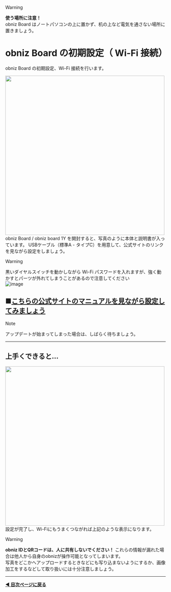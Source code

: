 > [!WARNING]
> **使う場所に注意！**  
> obniz Board はノートパソコンの上に置かず、机の上など電気を通さない場所に置きましょう。

# obniz Board の初期設定（ Wi-Fi 接続）

obniz Board の初期設定、Wi-Fi 接続を行います。

<img src="https://i.gyazo.com/c266201bd9b461e7f92e2d8c8e6787ae.png" width="500">  
obniz Board / obniz board 1Y を開封すると、写真のように本体と説明書が入っています。
USBケーブル（標準A - タイプC）を用意して、公式サイトのリンクを見ながら設定をしましょう。  
  
> [!WARNING]
> 黒いダイヤルスイッチを動かしながら Wi-Fi パスワードを入れますが、強く動かすとパーツが外れてしまうことがあるので注意してください    
> ![image](https://github.com/user-attachments/assets/4843015a-6aab-4739-bfde-3408cd4e8566)  

## ■[こちらの公式サイトのマニュアルを見ながら設定してみましょう](https://docs.obniz.com/ja/reference/board-1y/quick-start/)
  
> [!NOTE]  
> アップデートが始まってしまった場合は、しばらく待ちましょう。  
  
----  
  
## 上手くできると...  

<img src="https://i.gyazo.com/9085965c70f8fda679c0fb20735c5560.png" width="500">  
設定が完了し、Wi-Fiにもうまくつながれば上記のような表示になります。  
  
> [!WARNING]
> **obniz IDとQRコードは、人に共有しないでください！**
> これらの情報が漏れた場合は他人から自身のobnizが操作可能となってしまいます。  
> 写真をどこかへアップロードするときなどにも写り込まないようにするか、画像加工をするなどして取り扱いには十分注意しましょう。

---

**[◀ 目次ページに戻る](../readme.md)**
